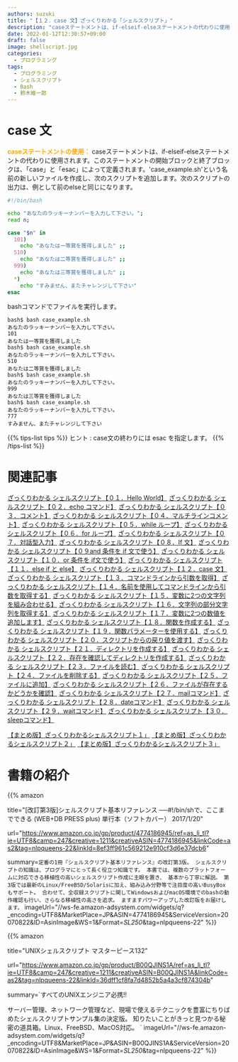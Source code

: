 ```yaml
---
authors: suzuki
title: "【１２．case 文】ざっくりわかる「シェルスクリプト」"
description: "caseステートメントは、if-elseif-elseステートメントの代わりに使用されます。このステートメントの開始ブロックと終了ブロックは、「case」と「esac」によって定義されます。'case_example.sh'という名前の新しいファイルを作成し、次のスクリプトを追加します。次のスクリプトの出力は、例として前のelseと同じになります。"
date: 2022-01-12T12:30:57+09:00
draft: false
image: shellscript.jpg
categories:
  - プログラミング
tags:
  - プログラミング
  - シェルスクリプト
  - Bash
  - 鈴木維一郎
---
```




# case 文
<font color=orange><b>caseステートメントの使用：</b></font>
caseステートメントは、if-elseif-elseステートメントの代わりに使用されます。このステートメントの開始ブロックと終了ブロックは、「case」と「esac」によって定義されます。'case_example.sh'という名前の新しいファイルを作成し、次のスクリプトを追加します。次のスクリプトの出力は、例として前のelseと同じになります。

``` bash:case_example.sh
#!/bin/bash

echo "あなたのラッキーナンバーを入力して下さい。";
read n;

case "$n" in
  101)
    echo "あなたは一等賞を獲得しました" ;;
  510)
    echo "あなたは二等賞を獲得しました" ;;
  999)
    echo "あなたは三等賞を獲得しました" ;;
  *)
    echo "すみません、またチャレンジして下さい"
esac
```

bashコマンドでファイルを実行します。

```
bash$ bash case_example.sh
あなたのラッキーナンバーを入力して下さい。
101
あなたは一等賞を獲得しました
bash$ bash case_example.sh
あなたのラッキーナンバーを入力して下さい。
510
あなたは二等賞を獲得しました
bash$ bash case_example.sh
あなたのラッキーナンバーを入力して下さい。
999
あなたは三等賞を獲得しました
bash$ bash case_example.sh
あなたのラッキーナンバーを入力して下さい。
777
すみません、またチャレンジして下さい
```

{{% tips-list tips %}}
ヒント
: case文の終わりには esac を指定します。
{{% /tips-list %}}


# 関連記事
[ざっくりわかる シェルスクリプト【０１．Hello World】](https://suzukiiichiro.github.io/posts/2022-01-14-01-suzuki/)
[ざっくりわかる シェルスクリプト【０２．echo コマンド】](https://suzukiiichiro.github.io/posts/2022-01-14-02-suzuki/)
[ざっくりわかる シェルスクリプト【０３．コメント】](https://suzukiiichiro.github.io/posts/2022-01-14-03-suzuki/)
[ざっくりわかる シェルスクリプト【０４．マルチラインコメント】](https://suzukiiichiro.github.io/posts/2022-01-14-04-suzuki/)
[ざっくりわかる シェルスクリプト【０５．while ループ】](https://suzukiiichiro.github.io/posts/2022-01-14-05-suzuki/)
[ざっくりわかる シェルスクリプト【０６．for ループ】](https://suzukiiichiro.github.io/posts/2022-01-14-06-suzuki/)
[ざっくりわかる シェルスクリプト【０７．対話型入力】](https://suzukiiichiro.github.io/posts/2022-01-14-07-suzuki/)
[ざっくりわかる シェルスクリプト【０８．If 文】](https://suzukiiichiro.github.io/posts/2022-01-14-08-suzuki/)
[ざっくりわかる シェルスクリプト【０９and 条件を if 文で使う】](https://suzukiiichiro.github.io/posts/2022-01-14-09-suzuki/)
[ざっくりわかる シェルスクリプト【１０．or 条件を if文で使う】](https://suzukiiichiro.github.io/posts/2022-01-14-10-suzuki/)
[ざっくりわかる シェルスクリプト【１１．else if と else】](https://suzukiiichiro.github.io/posts/2022-01-14-11-suzuki/)
[ざっくりわかる シェルスクリプト【１２．case 文】](https://suzukiiichiro.github.io/posts/2022-01-14-12-suzuki/)
[ざっくりわかる シェルスクリプト【１３．コマンドラインから引数を取得】](https://suzukiiichiro.github.io/posts/2022-01-14-13-suzuki/)
[ざっくりわかる シェルスクリプト【１４．名前を使用してコマンドラインから引数を取得する】](https://suzukiiichiro.github.io/posts/2022-01-14-14-suzuki/)
[ざっくりわかる シェルスクリプト【１５．変数に2つの文字列を組み合わせる】](https://suzukiiichiro.github.io/posts/2022-01-14-15-suzuki/)
[ざっくりわかる シェルスクリプト【１６．文字列の部分文字列を取得する】](https://suzukiiichiro.github.io/posts/2022-01-14-16-suzuki/)
[ざっくりわかる シェルスクリプト【１７．変数に2つの数値を追加します】](https://suzukiiichiro.github.io/posts/2022-01-14-17-suzuki/)
[ざっくりわかる シェルスクリプト【１８．関数を作成する】](https://suzukiiichiro.github.io/posts/2022-01-14-18-suzuki/)
[ざっくりわかる シェルスクリプト【１９．関数パラメーターを使用する】](https://suzukiiichiro.github.io/posts/2022-01-14-19-suzuki/)
[ざっくりわかる シェルスクリプト【２０．スクリプトからの戻り値を渡す】](https://suzukiiichiro.github.io/posts/2022-01-14-20-suzuki/)
[ざっくりわかる シェルスクリプト【２１．ディレクトリを作成する】](https://suzukiiichiro.github.io/posts/2022-01-14-21-suzuki/)
[ざっくりわかる シェルスクリプト【２２．存在を確認してディレクトリを作成する】](https://suzukiiichiro.github.io/posts/2022-01-14-22-suzuki/)
[ざっくりわかる シェルスクリプト【２３．ファイルを読む】](https://suzukiiichiro.github.io/posts/2022-01-14-23-suzuki/)
[ざっくりわかる シェルスクリプト【２４．ファイルを削除する】](https://suzukiiichiro.github.io/posts/2022-01-14-24-suzuki/)
[ざっくりわかる シェルスクリプト【２５．ファイルに追加】](https://suzukiiichiro.github.io/posts/2022-01-14-25-suzuki/)
[ざっくりわかる シェルスクリプト【２６．ファイルが存在するかどうかを確認】](https://suzukiiichiro.github.io/posts/2022-01-14-26-suzuki/)
[ざっくりわかる シェルスクリプト【２７．mailコマンド】](https://suzukiiichiro.github.io/posts/2022-01-14-27-suzuki/)
[ざっくりわかる シェルスクリプト【２８．dateコマンド】](https://suzukiiichiro.github.io/posts/2022-01-14-28-suzuki/)
[ざっくりわかる シェルスクリプト【２９．waitコマンド】](https://suzukiiichiro.github.io/posts/2022-01-14-29-suzuki/)
[ざっくりわかる シェルスクリプト【３０．sleepコマンド】](https://suzukiiichiro.github.io/posts/2022-01-14-30-suzuki/)



[【まとめ版】ざっくりわかるシェルスクリプト１」](https://suzukiiichiro.github.io/posts/2022-01-07-01-suzuki/)
[【まとめ版】ざっくりわかるシェルスクリプト２」](https://suzukiiichiro.github.io/posts/2022-01-12-01-suzuki/)
[【まとめ版】ざっくりわかるシェルスクリプト３」](https://suzukiiichiro.github.io/posts/2022-01-13-01-suzuki/)


# 書籍の紹介
{{% amazon

title="[改訂第3版]シェルスクリプト基本リファレンス ──#!/bin/shで、ここまでできる (WEB+DB PRESS plus) 単行本（ソフトカバー）  2017/1/20"

url="https://www.amazon.co.jp/gp/product/4774186945/ref=as_li_tl?ie=UTF8&camp=247&creative=1211&creativeASIN=4774186945&linkCode=as2&tag=nlpqueens-22&linkId=8ef3ff961c569212e910cf3d6e37dcb6"

summary=`定番の1冊『シェルスクリプト基本リファレンス』の改訂第3版。
シェルスクリプトの知識は、プログラマにとって長く役立つ知識です。
本書では、複数のプラットフォームに対応できる移植性の高いシェルスクリプト作成に主眼を置き、
基本から丁寧に解説。
第3版では最新のLinux/FreeBSD/Solarisに加え、組み込み分野等で注目度の高いBusyBoxもサポート。
合わせて、全収録スクリプトに関してWindowsおよびmacOS環境でのbashの動作確認も行い、さらなる移植性の高さを追求。
ますますパワーアップした改訂版をお届けします。`
imageUrl="//ws-fe.amazon-adsystem.com/widgets/q?_encoding=UTF8&MarketPlace=JP&ASIN=4774186945&ServiceVersion=20070822&ID=AsinImage&WS=1&Format=_SL250_&tag=nlpqueens-22"
%}}

{{% amazon

title="UNIXシェルスクリプト マスターピース132"

url="https://www.amazon.co.jp/gp/product/B00QJINS1A/ref=as_li_tl?ie=UTF8&camp=247&creative=1211&creativeASIN=B00QJINS1A&linkCode=as2&tag=nlpqueens-22&linkId=36dff1cf8fa7d4852b5a4a3cf874304b"

summary=`すべてのUNIXエンジニア必携!!

サーバー管理、ネットワーク管理など、現場で使えるテクニックを豊富にちりばめたシェルスクリプトサンプル集の決定版。
知りたいことがきっと見つかる秘密の道具箱。Linux、FreeBSD、MacOS対応。
`
imageUrl="//ws-fe.amazon-adsystem.com/widgets/q?_encoding=UTF8&MarketPlace=JP&ASIN=B00QJINS1A&ServiceVersion=20070822&ID=AsinImage&WS=1&Format=_SL250_&tag=nlpqueens-22"
%}}



<!-- EOL -->
